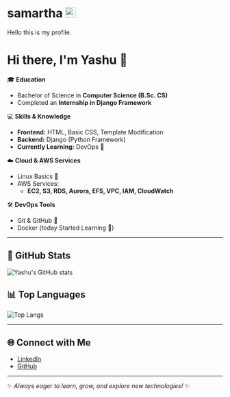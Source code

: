 # samartha <img width="24" height="24" alt="image" src="https://github.com/user-attachments/assets/4165c8f6-d676-4ca8-a7a3-a325f6a3c9c9" />

Hello this is my profile. 
# Hi there, I'm Yashu 👋

🎓 **Education**  
- Bachelor of Science in **Computer Science (B.Sc. CS)**  
- Completed an **Internship in Django Framework**  

💻 **Skills & Knowledge**  
- **Frontend:** HTML, Basic CSS, Template Modification  
- **Backend:** Django (Python Framework)  
- **Currently Learning:** DevOps 🚀  

☁️ **Cloud & AWS Services**  
- Linux Basics 🐧  
- AWS Services:
  - **EC2, S3, RDS, Aurora, EFS, VPC, IAM, CloudWatch**  

🛠️ **DevOps Tools**  
- Git & GitHub 🔧  
- Docker (today Started Learning 🐳)  

---

## 🌟 GitHub Stats
![Yashu's GitHub stats](https://github-readme-stats.vercel.app/api?username=sam-lasure2004&show_icons=true&theme=radical)


## 📊 Top Languages
![Top Langs](https://github-readme-stats.vercel.app/api/top-langs/?username=sam-lasure2004&layout=compact&theme=tokyonight)


---

## 🌐 Connect with Me
- [LinkedIn](https://www.linkedin.com)  
- [GitHub](https://github.com/your-username)

---
✨ *Always eager to learn, grow, and explore new technologies!* ✨

